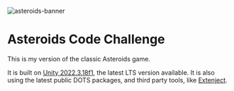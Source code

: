 ![asteroids-banner](https://github.com/diegoossa/asteroids/assets/3436237/9704a755-36a6-4e92-be56-6b42b57a4fe0)

# Asteroids Code Challenge

This is my version of the classic Asteroids game. 

It is built on [Unity 2022.3.18f1](https://unity.com/releases/editor/whats-new/2022.3.18), the latest LTS version available. It is also using the latest public DOTS packages, and third party tools, like [Extenject](https://github.com/Mathijs-Bakker/Extenject).
